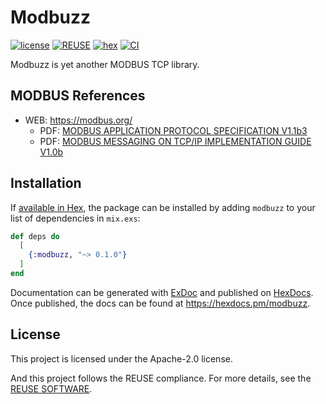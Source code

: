 # Modbuzz

[![license](https://img.shields.io/hexpm/l/modbuzz.svg)](https://github.com/tombo-works/modbuzz/blob/main/REUSE.toml)
[![REUSE](https://api.reuse.software/badge/github.com/tombo-works/modbuzz)](https://api.reuse.software/info/github.com/tombo-works/modbuzz)
[![hex](https://img.shields.io/hexpm/v/modbuzz.svg)](https://hex.pm/packages/modbuzz)
[![CI](https://github.com/tombo-works/modbuzz/actions/workflows/ci.yaml/badge.svg)](https://github.com/tombo-works/modbuzz/actions/workflows/ci.yaml)

Modbuzz is yet another MODBUS TCP library.

## MODBUS References

- WEB: https://modbus.org/
  - PDF: [MODBUS APPLICATION PROTOCOL SPECIFICATION V1.1b3](https://modbus.org/docs/Modbus_Application_Protocol_V1_1b3.pdf)
  - PDF: [MODBUS MESSAGING ON TCP/IP IMPLEMENTATION GUIDE V1.0b](https://modbus.org/docs/Modbus_Messaging_Implementation_Guide_V1_0b.pdf)

## Installation

If [available in Hex](https://hex.pm/docs/publish), the package can be installed
by adding `modbuzz` to your list of dependencies in `mix.exs`:

```elixir
def deps do
  [
    {:modbuzz, "~> 0.1.0"}
  ]
end
```

Documentation can be generated with [ExDoc](https://github.com/elixir-lang/ex_doc)
and published on [HexDocs](https://hexdocs.pm). Once published, the docs can
be found at <https://hexdocs.pm/modbuzz>.

## License

This project is licensed under the Apache-2.0 license.

And this project follows the REUSE compliance.
For more details, see the [REUSE SOFTWARE](https://reuse.software/).
